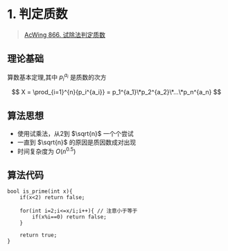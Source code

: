 # 1. 判定质数
> [AcWing 866. 试除法判定质数](https://www.acwing.com/activity/content/problem/content/935/)  
## 理论基础
算数基本定理,其中 $p_i^{a_i}$ 是质数的次方

$$
X = \prod_{i=1}^{n}{p_i^{a_i}} = p_1^{a_1}\*p_2^{a_2}\*...\*p_n^{a_n}
$$

## 算法思想
* 使用试乘法，从2到 $\sqrt{n}$ 一个个尝试
* 一直到 $\sqrt{n}$ 的原因是质因数成对出现
* 时间复杂度为 $O(n^{0.5})$

## 算法代码
```
bool is_prime(int x){
    if(x<2) return false;

    for(int i=2;i<=x/i;i++){ // 注意小于等于
        if(x%i==0) return false;
    }

    return true;
}
```































